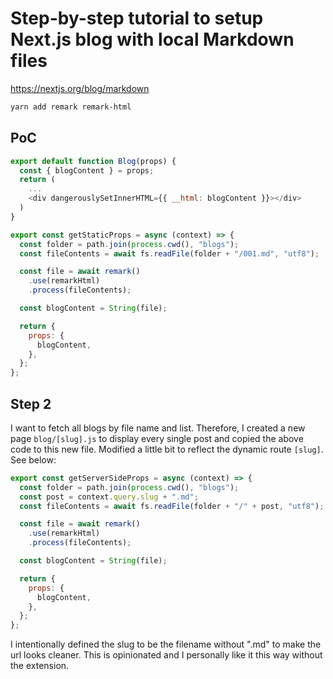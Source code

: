 # Step-by-step tutorial to setup Next.js blog with local Markdown files

https://nextjs.org/blog/markdown

``` bash
yarn add remark remark-html
```

## PoC

``` javascript
export default function Blog(props) {
  const { blogContent } = props;
  return (
    ...
    <div dangerouslySetInnerHTML={{ __html: blogContent }}></div>
  )
}

export const getStaticProps = async (context) => {
  const folder = path.join(process.cwd(), "blogs");
  const fileContents = await fs.readFile(folder + "/001.md", "utf8");

  const file = await remark()
    .use(remarkHtml)
    .process(fileContents);

  const blogContent = String(file);

  return {
    props: {
      blogContent,
    },
  };
};
```

## Step 2

I want to fetch all blogs by file name and list. Therefore, I created a new page `blog/[slug].js`
to display every single post and copied the above code to this new file. Modified a little bit to
reflect the dynamic route `[slug]`. See below:

``` javascript
export const getServerSideProps = async (context) => {
  const folder = path.join(process.cwd(), "blogs");
  const post = context.query.slug + ".md";
  const fileContents = await fs.readFile(folder + "/" + post, "utf8");

  const file = await remark()
    .use(remarkHtml)
    .process(fileContents);

  const blogContent = String(file);

  return {
    props: {
      blogContent,
    },
  };
};
```

I intentionally defined the slug to be the filename without ".md" to make the url looks cleaner.
This is opinionated and I personally like it this way without the extension.
